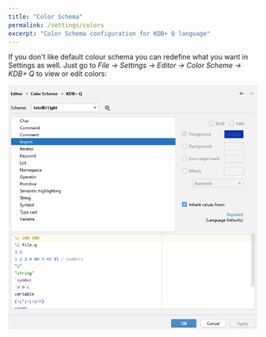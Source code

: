 ```yaml
---
title: "Color Schema"
permalink: /settings/colors
excerpt: "Color Schema configuration for KDB+ Q language"
---
```


If you don't like default colour schema you can redefine what you want in Settings as well. Just go to
_File -> Settings -> Editor -> Color Scheme -> KDB+ Q_ to view or edit colors:

![colors](/assets/images/settings/color/colors.png)

